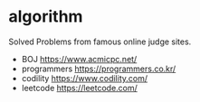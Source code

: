 # algorithm

Solved Problems from famous online judge sites.
* BOJ <https://www.acmicpc.net/>
* programmers <https://programmers.co.kr/>
* codility <https://www.codility.com/>
* leetcode <https://leetcode.com/>
